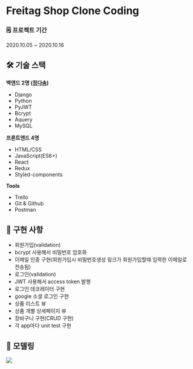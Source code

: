 # Freitag Shop Clone Coding 

### 🗒 프로젝트 기간 
2020.10.05 ~ 2020.10.16

## 🛠 기술 스택

**백엔드 2명 ([정다솜](https://velog.io/@dnpxm387))**
- Django
- Python
- PyJWT
- Bcrypt
- Aquery
- MySQL

**프론트엔드 4명**
- HTML/CSS
- JavaScript(ES6+)
- React
- Redux
- Styled-components

**Tools**
- Trello
- Git & Github
- Postman 

## 📌 구현 사항

- 회원가입(validation)
- bcrypt 사용해서 비밀번호 암호화
- 이메일 인증 구현(회원가입시 비밀번호생성 링크가 회원가입할때 입력한 이메일로 전송됨)
- 로그인(validation)
- JWT 사용해서 access token 발행
- 로그인 데코레이터 구현
- google 소셜 로그인 구현
- 상품 리스트 뷰
- 상품 개별 상세페이지 뷰
- 장바구니 구현(CRUD 구현)
- 각 app마다 unit test 구현

## 🔗 모델링
![](https://images.velog.io/images/dnpxm387/post/d5c1abea-47a7-469f-b427-428fafb6adfd/%E1%84%89%E1%85%B3%E1%84%8F%E1%85%B3%E1%84%85%E1%85%B5%E1%86%AB%E1%84%89%E1%85%A3%E1%86%BA%202020-10-16%20%E1%84%8B%E1%85%A9%E1%84%92%E1%85%AE%202.58.20.png)
